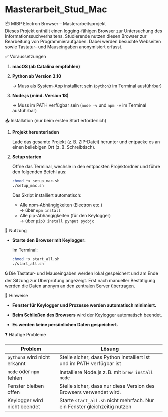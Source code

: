 # Masterarbeit_Stud_Mac

📦 MIBP Electron Browser – Masterarbeitsprojekt  
Dieses Projekt enthält einen logging-fähigen Browser zur Untersuchung des Informationssuchverhaltens. Studierende nutzen diesen Browser zur Bearbeitung von Programmieraufgaben. Dabei werden besuchte Webseiten sowie Tastatur- und Mauseingaben anonymisiert erfasst.

✅ Voraussetzungen  
1. **macOS (ab Catalina empfohlen)**

2. **Python ab Version 3.10**

   → Muss als System-App installiert sein (`python3` im Terminal ausführbar)

3. **Node.js (mind. Version 18)**

   → Muss im PATH verfügbar sein (`node -v` und `npm -v` im Terminal ausführbar)

📥 Installation (nur beim ersten Start erforderlich)  
1. **Projekt herunterladen**

   Lade das gesamte Projekt (z. B. ZIP-Datei) herunter und entpacke es an einen beliebigen Ort (z. B. Schreibtisch).

2. **Setup starten**

   Öffne das Terminal, wechsle in den entpackten Projektordner und führe den folgenden Befehl aus:

   ```bash
   chmod +x setup_mac.sh
   ./setup_mac.sh
   ```

   Das Skript installiert automatisch:

   - Alle npm-Abhängigkeiten (Electron etc.)  
     → über `npm install`
   - Alle pip-Abhängigkeiten (für den Keylogger)  
     → über `pip3 install pynput pyobjc`
  

🚀 Nutzung  
- **Starte den Browser mit Keylogger:**

  Im Terminal:

  ```bash
  chmod +x start_all.sh
  ./start_all.sh
  ```

🔒 Die Tastatur- und Mauseingaben werden lokal gespeichert und am Ende der Sitzung zur Überprüfung angezeigt. Erst nach manueller Bestätigung werden die Daten anonym an den zentralen Server übertragen.

📄 Hinweise  
- **Fenster für Keylogger und Prozesse werden automatisch minimiert.**

- **Beim Schließen des Browsers** wird der Keylogger automatisch beendet.

- **Es werden keine persönlichen Daten gespeichert.**

❓ Häufige Probleme  

| Problem                          | Lösung                                                                 |
|----------------------------------|------------------------------------------------------------------------|
| `python3` wird nicht erkannt     | Stelle sicher, dass Python installiert ist und im PATH verfügbar ist   |
| `node` oder `npm` fehlen         | Installiere Node.js z. B. mit `brew install node`                      |
| Fenster bleiben offen            | Stelle sicher, dass nur diese Version des Browsers verwendet wird.    |
| Keylogger wird nicht beendet     | Starte `start_all.sh` nicht mehrfach. Nur ein Fenster gleichzeitig nutzen |
